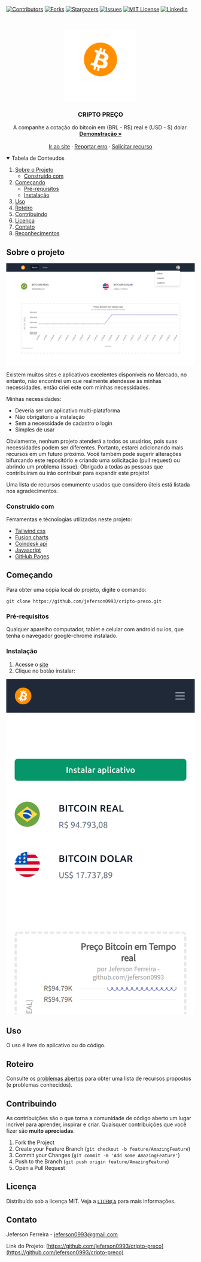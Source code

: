 <!-- PROJECT SHIELDS -->
[![Contributors][contributors-shield]][contributors-url]
[![Forks][forks-shield]][forks-url]
[![Stargazers][stars-shield]][stars-url]
[![Issues][issues-shield]][issues-url]
[![MIT License][license-shield]][license-url]
[![LinkedIn][linkedin-shield]][linkedin-url]


<!-- PROJECT LOGO -->
<br />
<p align="center">
  <a href="https://github.com/jeferson0993/cripto-preco">
    <img src="android-icon-192x192.png" alt="Logo" width="192" height="192">
  </a>

  <h3 align="center">CRIPTO PREÇO</h3>

  <p align="center">
    A companhe a cotação do bitcoin em (BRL - R$) real e (USD - $) dolar.
    <br />
    <a href="https://github.com/jeferson0993/cripto-preco"><strong>Demonstração »</strong></a>
    <br />
    <br />
    <a href="https://jeferson0993.github.io/cripto-preco/">Ir ao site</a>
    ·
    <a href="https://github.com/jeferson0993/cripto-preco/issues">Reportar erro</a>
    ·
    <a href="https://github.com/jeferson0993/cripto-preco/issues">Solicitar recurso</a>
  </p>
</p>


<!-- TABLE OF CONTENTS -->
<details open="open">
  <summary>Tabela de Conteudos</summary>
  <ol>
    <li>
      <a href="#sobre-o-projeto">Sobre o Projeto</a>
      <ul>
        <li><a href="#construido-com">Construido com</a></li>
      </ul>
    </li>
    <li>
      <a href="#começando">Começando</a>
      <ul>
        <li><a href="#pré-requisitos">Pré-requisitos</a></li>
        <li><a href="#instalação">Instalação</a></li>
      </ul>
    </li>
    <li><a href="#uso">Uso</a></li>
    <li><a href="#roteiro">Roteiro</a></li>
    <li><a href="#contribuindo">Contribuindo</a></li>
    <li><a href="#licença">Licença</a></li>
    <li><a href="#contato">Contato</a></li>
    <li><a href="#reconhecimentos">Reconhecimentos</a></li>
  </ol>
</details>


<!-- Sobre o projeto -->
## Sobre o projeto

[![Product Name Screen Shot][product-screenshot]](https://jeferson0993.github.io/cripto-preco)

Existem muitos sites e aplicativos excelentes disponíveis no Mercado, no entanto, não encontrei um que realmente atendesse às minhas necessidades, então criei este com minhas necessidades.

Minhas necessidades:
* Deveria ser um aplicativo multi-plataforma
* Não obrigátorio a instalação
* Sem a necessidade de cadastro o login
* Simples de usar

Obviamente, nenhum projeto atenderá a todos os usuários, pois suas necessidades podem ser diferentes. Portanto, estarei adicionando mais recursos em um futuro próximo. Você também pode sugerir alterações bifurcando este repositório e criando uma solicitação (pull request) ou abrindo um problema (issue). Obrigado a todas as pessoas que contribuíram ou irão contribuír para expandir este projeto!

Uma lista de recursos comumente usados ​​que considero úteis está listada nos agradecimentos.


<!-- Construido com -->
### Construido com

Ferramentas e técnologias utilizadas neste projeto:
* [Tailwind css](https://tailwindcss.com/)
* [Fusion charts](https://www.fusioncharts.com/)
* [Coindesk api](https://www.coindesk.com/)
* [Javascript](https://developer.mozilla.org/pt-BR/docs/Web/JavaScript)
* [GitHub Pages](https://pages.github.com)


<!-- Começando -->
## Começando

Para obter uma cópia local do projeto, digite o comando:
  ```
  git clone https://github.com/jeferson0993/cripto-preco.git
  ```


<!-- Pré-requisitos -->
### Pré-requisitos

Qualquer aparelho computador, tablet e celular com android ou ios, que tenha o navegador google-chrome instalado.


<!-- Instalação -->
### Instalação

1. Acesse o [site](https://jeferson0993.github.io/cripto-preco/)
2. Clique no botão instalar:

[![Product Name Screen Shot][install-screenshot]](https://jeferson0993.github.io/cripto-preco)


<!-- Uso -->
## Uso

O uso é livre do aplicativo ou do código.


<!-- Roteiro -->
## Roteiro

Consulte os [problemas abertos](https://github.com/jeferson0993/cripto-preco/issues) para obter uma lista de recursos propostos (e problemas conhecidos).


<!-- Contribuindo -->
## Contribuindo

As contribuições são o que torna a comunidade de código aberto um lugar incrível para aprender, inspirar e criar. Quaisquer contribuições que você fizer são **muito apreciadas**.

1. Fork the Project
2. Create your Feature Branch (`git checkout -b feature/AmazingFeature`)
3. Commit your Changes (`git commit -m 'Add some AmazingFeature'`)
4. Push to the Branch (`git push origin feature/AmazingFeature`)
5. Open a Pull Request


<!-- Licença -->
## Licença

Distribuído sob a licença MIT. Veja a [`LICENÇA`](https://github.com/jeferson0993/cripto-preco/blob/master/LICENSE) para mais informações.


<!-- Contato -->
## Contato

Jeferson Ferreira - jeferson0993@gmail.com

Link do Projeto: [https://github.com/jeferson0993/cripto-preco](https://github.com/jeferson0993/cripto-preco)



<!-- MARKDOWN LINKS & IMAGES -->
<!-- https://www.markdownguide.org/basic-syntax/#reference-style-links -->
[contributors-shield]: https://img.shields.io/github/contributors/jeferson0993/cripto-preco.svg?style=for-the-badge
[contributors-url]: https://github.com/jeferson0993/cripto-preco/graphs/contributors
[forks-shield]: https://img.shields.io/github/forks/jeferson0993/cripto-preco.svg?style=for-the-badge
[forks-url]: https://github.com/jeferson0993/cripto-preco/network/members
[stars-shield]: https://img.shields.io/github/stars/jeferson0993/cripto-preco.svg?style=for-the-badge
[stars-url]: https://github.com/jeferson0993/cripto-preco/stargazers
[issues-shield]: https://img.shields.io/github/issues/jeferson0993/cripto-preco.svg?style=for-the-badge
[issues-url]: https://github.com/jeferson0993/cripto-preco/issues
[license-shield]: https://img.shields.io/github/license/jeferson0993/cripto-preco.svg?style=for-the-badge
[license-url]: https://github.com/jeferson0993/cripto-preco/blob/master/LICENSE
[linkedin-shield]: https://img.shields.io/badge/-LinkedIn-black.svg?style=for-the-badge&logo=linkedin&colorB=555
[linkedin-url]: https://www.linkedin.com/in/jeferson-ferreira-4a036b143/
[product-screenshot]: screenshot.png
[install-screenshot]: install.png
